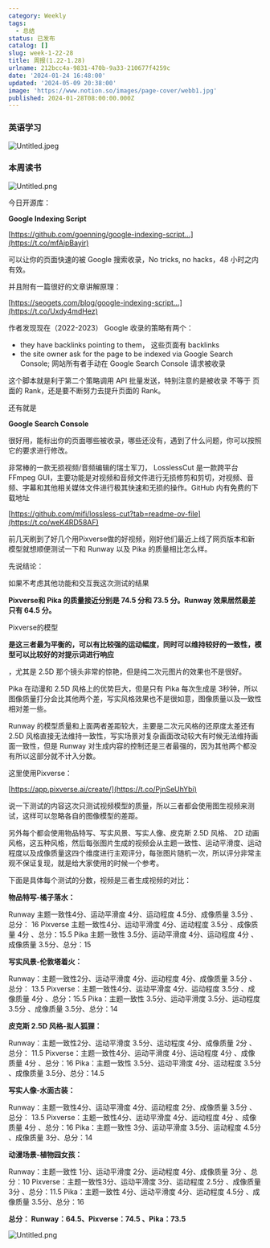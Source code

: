 ```yaml
---
category: Weekly
tags:
  - 总结
status: 已发布
catalog: []
slug: week-1-22-28
title: 周报(1.22-1.28)
urlname: 212bcc4a-9831-470b-9a33-210677f4259c
date: '2024-01-24 16:48:00'
updated: '2024-05-09 20:38:00'
image: 'https://www.notion.so/images/page-cover/webb1.jpg'
published: 2024-01-28T08:00:00.000Z
---
```


### 英语学习


![Untitled.jpeg](https://prod-files-secure.s3.us-west-2.amazonaws.com/5d24fe63-e567-4804-86f9-9fdc62e13082/13f89310-e18e-4344-b5f8-95c58ff07f1e/Untitled.jpeg?X-Amz-Algorithm=AWS4-HMAC-SHA256&X-Amz-Content-Sha256=UNSIGNED-PAYLOAD&X-Amz-Credential=ASIAZI2LB46657HR3ZDP%2F20250410%2Fus-west-2%2Fs3%2Faws4_request&X-Amz-Date=20250410T213418Z&X-Amz-Expires=3600&X-Amz-Security-Token=IQoJb3JpZ2luX2VjEDMaCXVzLXdlc3QtMiJHMEUCIBHAiKzdMvJYl8bDr3zQE426wIE6DZgHcQtbTrC0GdS2AiEAugg6YiTNGOgwe%2FHSXHEsP6hcjklzAaCZ%2FjJOfZ0D0B4qiAQIrP%2F%2F%2F%2F%2F%2F%2F%2F%2F%2FARAAGgw2Mzc0MjMxODM4MDUiDBFQdbLvOnRpm8JBcCrcA1F8IMSCEy5AT2Tjhk9k8cMAYWOYOgV2Ik0K8%2Ff8MMvGQSoO7uwSPktgjvb4%2BMCPhdVk%2Bok2im8SQhi9HRsKkb%2BBoe86DbB8j2phLy6TIIXGFL5UaSVaw9EM8rU98ykh%2BPles1Do39dummrBS%2FS4qOC90F0efmimk%2BqW61uzxxCzNU%2BaoXbKBS3ooIc690Wcd1s2Wa1lI5VU6w4VoyN1WSgcwlB54UWEav%2FBoMuHnf%2FNlTNa7LuR%2FI%2FZo6TvmFtGMadz%2FAjZ6pGrehUNIhEkBtCFrHeawkM6tLuLaxgWVXdNkEeo14Z3xLjHvZtaY%2BhvjOb1ddGWdWnCeL5li04OL9vuOTKu%2BYmAvyftxwQjBGMFss7io4uTpPjokdF7Hx6i5R70yTBQCKf2FUNjjRI%2BJP335ouK44t4e5YqovkHV0u%2BREnhfVEbLe%2FBIkd%2B7vcCcIE%2BnSL8fTJuDTzlqdKsHTyYWqPuIIn3gxfBjiEQU32%2FjuCFE1CuDWTSn2MnPOIQX%2B86XFvOabuEyf8IE7ABYz6%2BHnMF7hiMHNdYEAlthOilKvxB62lJuvWAIYf6Bfs93zPS7Fx%2FmDlkbFTwoY4CPTsrYnKlUWetedp8m6Zu9b9CEC%2FcfwAig2AuCNqsML%2Bx4L8GOqUB1%2FU1jHrNFm0E6gXmoZ3Ct6TgtEudNOUCfKWdaE1BXpVzNSdrXC3elpr8YiyXUGsZoOccZK3ClPwdqr5fnf%2BdSQpPHw3%2B2ynoR9LPmbA4lUn6STbQvEjM7Fye%2FqbZnC%2Fn0AzXB%2FCyIlekraBFeYQiwpDDDtkJZqE%2FAk4shDxH66w8CbZ6zVSxrt%2BjYvHRj68vO8fto9gBxitPn6ifBKaBbOpyvC2p&X-Amz-Signature=59894c6d91ea77d7b19b94ca49203c9efe4908fbdb17dd3d8c18be11b511c688&X-Amz-SignedHeaders=host&x-id=GetObject)


### 本周读书


![Untitled.png](https://prod-files-secure.s3.us-west-2.amazonaws.com/5d24fe63-e567-4804-86f9-9fdc62e13082/4230a01f-03e6-45a7-9f78-5892b7e77e85/Untitled.png?X-Amz-Algorithm=AWS4-HMAC-SHA256&X-Amz-Content-Sha256=UNSIGNED-PAYLOAD&X-Amz-Credential=ASIAZI2LB46657HR3ZDP%2F20250410%2Fus-west-2%2Fs3%2Faws4_request&X-Amz-Date=20250410T213418Z&X-Amz-Expires=3600&X-Amz-Security-Token=IQoJb3JpZ2luX2VjEDMaCXVzLXdlc3QtMiJHMEUCIBHAiKzdMvJYl8bDr3zQE426wIE6DZgHcQtbTrC0GdS2AiEAugg6YiTNGOgwe%2FHSXHEsP6hcjklzAaCZ%2FjJOfZ0D0B4qiAQIrP%2F%2F%2F%2F%2F%2F%2F%2F%2F%2FARAAGgw2Mzc0MjMxODM4MDUiDBFQdbLvOnRpm8JBcCrcA1F8IMSCEy5AT2Tjhk9k8cMAYWOYOgV2Ik0K8%2Ff8MMvGQSoO7uwSPktgjvb4%2BMCPhdVk%2Bok2im8SQhi9HRsKkb%2BBoe86DbB8j2phLy6TIIXGFL5UaSVaw9EM8rU98ykh%2BPles1Do39dummrBS%2FS4qOC90F0efmimk%2BqW61uzxxCzNU%2BaoXbKBS3ooIc690Wcd1s2Wa1lI5VU6w4VoyN1WSgcwlB54UWEav%2FBoMuHnf%2FNlTNa7LuR%2FI%2FZo6TvmFtGMadz%2FAjZ6pGrehUNIhEkBtCFrHeawkM6tLuLaxgWVXdNkEeo14Z3xLjHvZtaY%2BhvjOb1ddGWdWnCeL5li04OL9vuOTKu%2BYmAvyftxwQjBGMFss7io4uTpPjokdF7Hx6i5R70yTBQCKf2FUNjjRI%2BJP335ouK44t4e5YqovkHV0u%2BREnhfVEbLe%2FBIkd%2B7vcCcIE%2BnSL8fTJuDTzlqdKsHTyYWqPuIIn3gxfBjiEQU32%2FjuCFE1CuDWTSn2MnPOIQX%2B86XFvOabuEyf8IE7ABYz6%2BHnMF7hiMHNdYEAlthOilKvxB62lJuvWAIYf6Bfs93zPS7Fx%2FmDlkbFTwoY4CPTsrYnKlUWetedp8m6Zu9b9CEC%2FcfwAig2AuCNqsML%2Bx4L8GOqUB1%2FU1jHrNFm0E6gXmoZ3Ct6TgtEudNOUCfKWdaE1BXpVzNSdrXC3elpr8YiyXUGsZoOccZK3ClPwdqr5fnf%2BdSQpPHw3%2B2ynoR9LPmbA4lUn6STbQvEjM7Fye%2FqbZnC%2Fn0AzXB%2FCyIlekraBFeYQiwpDDDtkJZqE%2FAk4shDxH66w8CbZ6zVSxrt%2BjYvHRj68vO8fto9gBxitPn6ifBKaBbOpyvC2p&X-Amz-Signature=344587cafe0c67b19bbaee8117e51bf58d008c13539ad4ac881359f70b531825&X-Amz-SignedHeaders=host&x-id=GetObject)


今日开源库：


**Google Indexing Script**


[https://github.com/goenning/google-indexing-script…](https://t.co/mfAipBayir)


可以让你的页面快速的被 Google 搜索收录，No tricks, no hacks，48 小时之内有效。

并且附有一篇很好的文章讲解原理：


[https://seogets.com/blog/google-indexing-script…](https://t.co/Uxdy4mdHez)


作者发现现在（2022-2023） Google 收录的策略有两个：

- they have backlinks pointing to them， 这些页面有 backlinks
- the site owner ask for the page to be indexed via Google Search Console; 网站所有者手动在 Google Search Console 请求被收录

这个脚本就是利于第二个策略调用 API 批量发送，特别注意的是被收录 不等于 页面的 Rank，还是要不断努力去提升页面的 Rank。

还有就是


**Google Search Console**


很好用，能标出你的页面哪些被收录，哪些还没有，遇到了什么问题，你可以按照它的要求进行修改。


非常棒的一款无损视频/音频编辑的瑞士军刀， LosslessCut 是一款跨平台 FFmpeg GUI，主要功能是对视频和音频文件进行无损修剪和剪切，对视频、音频、字幕和其他相关媒体文件进行极其快速和无损的操作。GitHub 内有免费的下载地址


[https://github.com/mifi/lossless-cut?tab=readme-ov-file](https://t.co/weK4RD58AF)


前几天刷到了好几个用Pixverse做的好视频，刚好他们最近上线了网页版本和新模型就想顺便测试一下和 Runway 以及 Pika 的质量相比怎么样。

先说结论：

如果不考虑其他功能和交互我这次测试的结果


**Pixverse和 Pika 的质量接近分别是 74.5 分和 73.5 分。Runway 效果居然最差只有 64.5 分。**


Pixverse的模型


**是这三者最为平衡的，可以有比较强的运动幅度，同时可以维持较好的一致性，模型可以比较好的对提示词进行响应**


，尤其是 2.5D 那个镜头非常的惊艳，但是纯二次元图片的效果也不是很好。

Pika 在动漫和 2.5D 风格上的优势巨大，但是只有 Pika 每次生成是 3秒钟，所以图像质量打分会比其他两个差，写实风格效果也不是很如意，图像质量以及一致性相对差一些。

Runway 的模型质量和上面两者差距较大，主要是二次元风格的还原度太差还有 2.5D 风格直接无法维持一致性，写实场景对复杂画面改动较大有时候无法维持画面一致性，但是 Runway 对生成内容的控制还是三者最强的，因为其他两个都没有所以这部分就不计入分数。

这里使用Pixverse：


[https://app.pixverse.ai/create/](https://t.co/PjnSeUhYbi)


说一下测试的内容这次只测试视频模型的质量，所以三者都会使用图生视频来测试，这样可以忽略各自的图像模型的差距。

另外每个都会使用物品特写、写实风景、写实人像、皮克斯 2.5D 风格、 2D 动画风格，这五种风格，然后每张图片生成的视频会从主题一致性、运动平滑度、运动程度以及成像质量这四个维度进行主观评分，每张图片随机一次，所以评分非常主观不保证复现，就是给大家使用的时候一个参考。

下面是具体每个测试的分数，视频是三者生成视频的对比：


**物品特写-橘子落水：**


Runway   主题一致性4分、运动平滑度 4分、运动程度 4.5分、成像质量 3.5分 、总分： 16
Pixverse 主题一致性4分、运动平滑度 4分、运动程度 3.5分 、成像质量 4分 、总分：15.5
Pika 主题一致性 3.5分、运动平滑度 4分、运动程度 4分 、成像质量 3.5分、总分：15


**写实风景-伦敦塔着火：**


Runway：主题一致性2分、运动平滑度 4分、运动程度 4分、成像质量 3.5分 、总分： 13.5
Pixverse：主题一致性4分、运动平滑度 4分、运动程度 3.5分 、成像质量 4分 、总分：15.5
Pika：主题一致性 3.5分、运动平滑度 3.5分、运动程度 3.5分 、成像质量 3.5分、总分：14


**皮克斯 2.5D 风格-拟人狐狸：**


Runway：主题一致性2分、运动平滑度 3.5分、运动程度 4分、成像质量 2分 、总分： 11.5
Pixverse：主题一致性4分、运动平滑度 4分、运动程度 4分 、成像质量 4分 、总分：16
Pika：主题一致性 3.5分、运动平滑度 4分、运动程度 3.5分 、成像质量 3.5分、总分：14.5


**写实人像-水面古装：**


Runway：主题一致性4分、运动平滑度 4分、运动程度 2分、成像质量 3.5分 、总分： 13.5
Pixverse：主题一致性4分、运动平滑度 4分、运动程度 4分 、成像质量 4分 、总分：16
Pika：主题一致性 3分、运动平滑度 3.5分、运动程度 4.5分 、成像质量 3分、总分：14


**动漫场景-植物园女孩：**


Runway：主题一致性 1分、运动平滑度 2分、运动程度 4分、成像质量 3分 、总分：10
Pixverse：主题一致性3分、运动平滑度 3分、运动程度 2.5分 、成像质量 3分 、总分：11.5
Pika：主题一致性 4分、运动平滑度 4分、运动程度 4.5分 、成像质量 3.5分、总分：16


**总分： Runway：64.5、Pixverse：74.5 、Pika：73.5**


![Untitled.png](https://prod-files-secure.s3.us-west-2.amazonaws.com/5d24fe63-e567-4804-86f9-9fdc62e13082/8e04e5ad-2b05-4144-8058-53bf010acfd3/Untitled.png?X-Amz-Algorithm=AWS4-HMAC-SHA256&X-Amz-Content-Sha256=UNSIGNED-PAYLOAD&X-Amz-Credential=ASIAZI2LB46657HR3ZDP%2F20250410%2Fus-west-2%2Fs3%2Faws4_request&X-Amz-Date=20250410T213418Z&X-Amz-Expires=3600&X-Amz-Security-Token=IQoJb3JpZ2luX2VjEDMaCXVzLXdlc3QtMiJHMEUCIBHAiKzdMvJYl8bDr3zQE426wIE6DZgHcQtbTrC0GdS2AiEAugg6YiTNGOgwe%2FHSXHEsP6hcjklzAaCZ%2FjJOfZ0D0B4qiAQIrP%2F%2F%2F%2F%2F%2F%2F%2F%2F%2FARAAGgw2Mzc0MjMxODM4MDUiDBFQdbLvOnRpm8JBcCrcA1F8IMSCEy5AT2Tjhk9k8cMAYWOYOgV2Ik0K8%2Ff8MMvGQSoO7uwSPktgjvb4%2BMCPhdVk%2Bok2im8SQhi9HRsKkb%2BBoe86DbB8j2phLy6TIIXGFL5UaSVaw9EM8rU98ykh%2BPles1Do39dummrBS%2FS4qOC90F0efmimk%2BqW61uzxxCzNU%2BaoXbKBS3ooIc690Wcd1s2Wa1lI5VU6w4VoyN1WSgcwlB54UWEav%2FBoMuHnf%2FNlTNa7LuR%2FI%2FZo6TvmFtGMadz%2FAjZ6pGrehUNIhEkBtCFrHeawkM6tLuLaxgWVXdNkEeo14Z3xLjHvZtaY%2BhvjOb1ddGWdWnCeL5li04OL9vuOTKu%2BYmAvyftxwQjBGMFss7io4uTpPjokdF7Hx6i5R70yTBQCKf2FUNjjRI%2BJP335ouK44t4e5YqovkHV0u%2BREnhfVEbLe%2FBIkd%2B7vcCcIE%2BnSL8fTJuDTzlqdKsHTyYWqPuIIn3gxfBjiEQU32%2FjuCFE1CuDWTSn2MnPOIQX%2B86XFvOabuEyf8IE7ABYz6%2BHnMF7hiMHNdYEAlthOilKvxB62lJuvWAIYf6Bfs93zPS7Fx%2FmDlkbFTwoY4CPTsrYnKlUWetedp8m6Zu9b9CEC%2FcfwAig2AuCNqsML%2Bx4L8GOqUB1%2FU1jHrNFm0E6gXmoZ3Ct6TgtEudNOUCfKWdaE1BXpVzNSdrXC3elpr8YiyXUGsZoOccZK3ClPwdqr5fnf%2BdSQpPHw3%2B2ynoR9LPmbA4lUn6STbQvEjM7Fye%2FqbZnC%2Fn0AzXB%2FCyIlekraBFeYQiwpDDDtkJZqE%2FAk4shDxH66w8CbZ6zVSxrt%2BjYvHRj68vO8fto9gBxitPn6ifBKaBbOpyvC2p&X-Amz-Signature=d2f0faffae869467739c3b6f4b9e8836671d0542e07047d69f9c33ccb7774add&X-Amz-SignedHeaders=host&x-id=GetObject)

